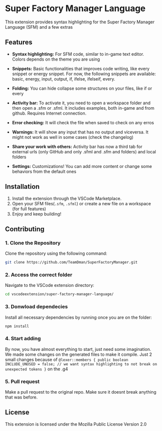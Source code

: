 # Super Factory Manager Language

This extension provides syntax highlighting for the Super Factory Manager Language (SFM) and a few extras

## Features

- **Syntax highlighting:** For SFM code, similar to in-game text editor.
Colors depends on the theme you are using

- **Snippets:** Basic functionalities that improves code writing, like every snippet or energy snippet.
For now, the following snippets are available: basic, energy, input, output, if, ifelse, ifelseif, every.

- **Folding:** You can hide collapse some structures on your files, like if or every

- **Activity bar:** To activate it, you need to open a workspace folder and then open a .sfm or .sfml. It includes examples, both in-game and from github. Requires Internet connection.

- **Error checking:** It will check the file when saved to check on any erros

- **Warnings:** It will show any input that has no output and viceversa. It might not work as well in some cases (check the changelog)

- **Share your work with others:** Activity bar has now a third tab for external urls (only GitHub and only .sfml and .sfm and folders) and local folders

- **Settings:** Customizations! You can add more content or change some behaviors from the default ones

## Installation

1. Install the extension through the VSCode Marketplace.
2. Open your SFM files(`.sfm`, `.sfml`) or create a new file on a workspace (for full features)
3. Enjoy and keep building!

## Contributing

### 1. Clone the Repository

Clone the repository using the following command:

```bash
git clone https://github.com/TeamDman/SuperFactoryManager.git
```

### 2. Access the correct folder

Navigate to the VSCode extension directory:

```bash
cd vscodeextension/super-factory-manager-language/
```

### 3. Donwload dependecies

Install all necessary dependencies by running once you are on the folder:

```bash
npm install
```

### 4. Start adding

By now, you have almost everything to start, just need some imagination.
We made some changes on the generated files to make it compile. Just 2 small changes because of `@lexer::members {
    public boolean INCLUDE_UNUSED = false; // we want syntax highlighting to not break on unexpected tokens
}` on the .g4

### 5. Pull request

Make a pull request to the original repo. Make sure it doesnt break anything that was before.

## License

This extension is licensed under the Mozilla Public License Version 2.0
